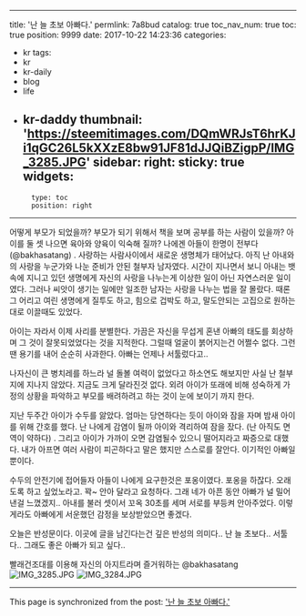 
---
title: '난 늘 초보 아빠다.'
permlink: 7a8bud
catalog: true
toc_nav_num: true
toc: true
position: 9999
date: 2017-10-22 14:23:36
categories:
- kr
tags:
- kr
- kr-daily
- blog
- life
- kr-daddy
thumbnail: 'https://steemitimages.com/DQmWRJsT6hrKJi1qGC26L5kXXzE8bw91JF81dJJQiBZigpP/IMG_3285.JPG'
sidebar:
    right:
        sticky: true
widgets:
    -
        type: toc
        position: right
---


어떻게 부모가 되었을까? 부모가 되기 위해서 책을 보며 공부를 하는 사람이 있을까? 
아이를 둘 셋 나으면 육아와 양육이 익숙해 질까?
나에겐 아들이 한명이 전부다 (@bakhasatang) . 사랑하는 사람사이에서 새로운 생명체가 태어났다.  아직 난 아내와의 사랑을 누군가와 나눈 준비가 안된 철부자 남자였다. 시간이 지나면서 보니 아내는 뱃속에 지니고 있던 생명에게 자신의 사랑을 나누는게 이상한 일이 아닌 자연스러운 일이였다. 그러나 씨앗이 생기는 일에만 일조한 남자는 사랑을 나누는 법을 잘 몰랐다. 때론 그 어리고 여린 생명에게 질투도 하고, 힘으로 겁박도 하고, 말도안되는 고집으로 원하는 대로 이끌때도 있었다. 

아이는 자라서 이제 사리를 분별한다. 가끔은 자신을 무섭게 혼낸 아빠의 태도를 회상하며 그 것이 잘못되었었다는 것을 지적한다. 그럴때 얼굴이 붉어지는건 어쩔수 없다. 그런땐 용기를 내어 순순히 사과한다. 아빠는 언제나 서툴렀다고..

나자신이 큰 병치레를 하느라 널 돌볼 여력이 없었다고 하소연도 해보지만 사실 난 철부지에 지나지 않았다. 지금도 크게 달라진것 없다. 외려 아이가 또래에 비해 성숙하게 가정의 상황을 파악하고 부모를 배려하려고 하는 것이 눈에 보이기 까지 한다. 

지난 두주간 아이가 수두를 앓았다. 엄마는 당연하다는 듯이 아이와 잠을 자며 밤새 아이를 위해 간호를 했다. 난 나에게 감염이 될까 아이와 격리하여 잠을 잤다. (난 아직도 면역이 약하다) . 그리고 아이가 가까이 오면 감염될수 있으니 떨어지라고 짜증으로 대했다. 
내가 아프면 여러 사람이 피곤하다고 말은 했지만 스스로를 잘안다. 이기적인 아빠일 뿐이다. 

수두의 안전기에 접어들자 아들이 나에게 요구한것은 포옹이였다. 포옹을 하잖다. 오래도록 하고 싶었노라고. 꽉~ 안아 달라고 요청하다. 그래 네가 아픈 동안 아빠가 널 밀어낸걸 느꼈겠지.. 아내를 불러 셋이서 꼬옥 30초를 세며 서로를 부등켜 안아주었다.  이렇게라도 아빠에게 서운했던 감정을 보상받았으면 좋겠다. 

오늘은 반성문이다. 이곳에 글을 남긴다는건 깊은 반성의 의미다.. 
난 늘 초보다.. 서툴다.. 그래도 좋은 아빠가 되고 싶다..

빨래건조대를 이용해 자신의 아지트라며 즐거워하는 @bakhasatang
![IMG_3285.JPG](https://steemitimages.com/DQmWRJsT6hrKJi1qGC26L5kXXzE8bw91JF81dJJQiBZigpP/IMG_3285.JPG)
![IMG_3284.JPG](https://steemitimages.com/DQmRA5BP3CHhBHR5P4zDmp1Pgtvz5yBjXz6J41z2sFBQcG1/IMG_3284.JPG)

- - -

This page is synchronized from the post: ['난 늘 초보 아빠다.'](https://steemit.com/@kingbit/7a8bud)
